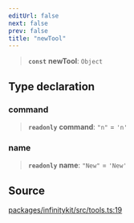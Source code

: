 ```yaml
---
editUrl: false
next: false
prev: false
title: "newTool"
---
```


> **`const`** **newTool**: `Object`

## Type declaration

### command

> **`readonly`** **command**: `"n"` = `'n'`

### name

> **`readonly`** **name**: `"New"` = `'New'`

## Source

[packages/infinitykit/src/tools.ts:19](https://github.com/nodenogg-in/alpha-p2p/blob/e46703f/packages/infinitykit/src/tools.ts#L19)
